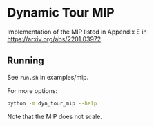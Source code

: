 # Dynamic Tour MIP

Implementation of the MIP listed in Appendix E in https://arxiv.org/abs/2201.03972.

## Running

See `run.sh` in examples/mip.

For more options:

```bash
python -m dyn_tour_mip --help
```

Note that the MIP does not scale.